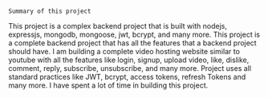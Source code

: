                                                                        Summary of this project
This project is a complex backend project that is built with nodejs, expressjs, mongodb, mongoose, jwt, bcrypt, and many more. 
This project is a complete backend project that has all the features that a backend project should have. 
I am building a complete video hosting website similar to youtube with all the features like login, 
signup, upload video, like, dislike, comment, reply, subscribe, unsubscribe, and many more.
Project uses all standard practices like JWT, bcrypt, access tokens, refresh Tokens and many more.
I have spent a lot of time in building this project.
